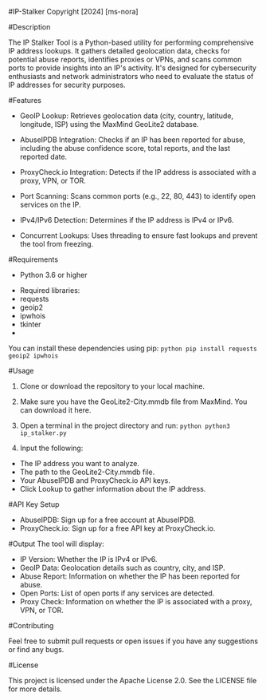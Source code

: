 #IP-Stalker
Copyright [2024] [ms-nora]


#Description 

The IP Stalker Tool is a Python-based utility for performing comprehensive IP address lookups. 
It gathers detailed geolocation data, checks for potential abuse reports, identifies proxies or VPNs, and scans common ports to provide insights into an IP's activity. 
It's designed for cybersecurity enthusiasts and network administrators who need to evaluate the status of IP addresses for security purposes.

#Features

 + GeoIP Lookup: Retrieves geolocation data (city, country, latitude, longitude, ISP) using the MaxMind GeoLite2 database.

 + AbuseIPDB Integration: Checks if an IP has been reported for abuse, including the abuse confidence score, total reports, 
   and the last reported date.

 + ProxyCheck.io Integration: Detects if the IP address is associated with a proxy, VPN, or TOR.

 + Port Scanning: Scans common ports (e.g., 22, 80, 443) to identify open services on the IP.

 + IPv4/IPv6 Detection: Determines if the IP address is IPv4 or IPv6.

 + Concurrent Lookups: Uses threading to ensure fast lookups and prevent the tool from freezing.

#Requirements

 + Python 3.6 or higher
  * Required libraries:
  * requests
  * geoip2
  * ipwhois
  * tkinter
  * 
You can install these dependencies using pip:
 ```python pip install requests geoip2 ipwhois```

#Usage

1. Clone or download the repository to your local machine.
2. Make sure you have the GeoLite2-City.mmdb file from MaxMind. You can download it here.
3. Open a terminal in the project directory and run:
  ```python python3 ip_stalker.py```

5. Input the following:
   
 - The IP address you want to analyze.
 - The path to the GeoLite2-City.mmdb file.
 - Your AbuseIPDB and ProxyCheck.io API keys.
 - Click Lookup to gather information about the IP address.

#API Key Setup
  + AbuseIPDB: Sign up for a free account at AbuseIPDB.
  + ProxyCheck.io: Sign up for a free API key at ProxyCheck.io.
    
#Output The tool will display:

  + IP Version: Whether the IP is IPv4 or IPv6.
  + GeoIP Data: Geolocation details such as country, city, and ISP.
  + Abuse Report: Information on whether the IP has been reported for abuse.
  + Open Ports: List of open ports if any services are detected.
  + Proxy Check: Information on whether the IP is associated with a proxy, VPN, or TOR.
    
#Contributing 

Feel free to submit pull requests or open issues if you have any suggestions or find any bugs.

#License 

This project is licensed under the Apache License 2.0. See the LICENSE file for more details.




